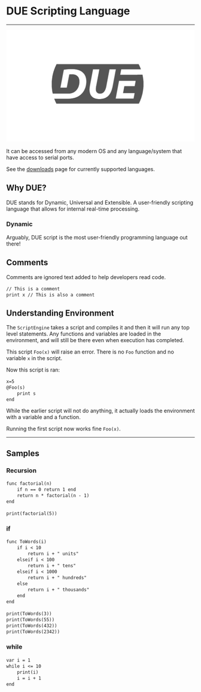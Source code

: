 # DUE Scripting Language
---

![Downloads](images/duelogo.png)

It can be accessed from any modern OS and any language/system that have access to serial ports.


See the [downloads](downloads.md) page for currently supported languages.

## Why DUE?
DUE stands for Dynamic, Universal and Extensible. A user-friendly scripting language that allows for internal real-time processing. 

### Dynamic
Arguably, DUE script is the most user-friendly programming language out there!


## Comments
Comments are ignored text added to help developers read code.

```
// This is a comment
print x // This is also a comment 
```

## Understanding Environment

The `ScriptEngine` takes a script and compiles it and then it will run any top level statements. Any functions and variables are loaded in the environment, and will still be there even when execution has completed.

This script `Foo(x)` will raise an error. There is no `Foo` function and no variable `x` in the script.

Now this script is ran:

```
x=5
@Foo(s)
	print s
end
```

While the earlier script will not do anything, it actually loads the environment with a variable and a function.

Running the first script now works fine `Foo(x)`.

---

## Samples

### Recursion

```
func factorial(n)
    if n == 0 return 1 end
    return n * factorial(n - 1)
end

print(factorial(5))
```

### if

```
func ToWords(i)
    if i < 10
        return i + " units"
    elseif i < 100
        return i + " tens"
    elseif i < 1000
        return i + " hundreds"
    else
        return i + " thousands"
    end
end

print(ToWords(3))
print(ToWords(55))
print(ToWords(432))
print(ToWords(2342))
```

### while

```
var i = 1
while i <= 10
    print(i)
    i = i + 1
end
```


